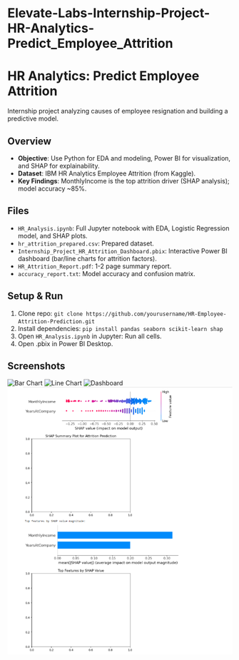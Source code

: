 # Elevate-Labs-Internship-Project-HR-Analytics-Predict_Employee_Attrition

# HR Analytics: Predict Employee Attrition

Internship project analyzing causes of employee resignation and building a predictive model.

## Overview
- **Objective**: Use Python for EDA and modeling, Power BI for visualization, and SHAP for explainability.
- **Dataset**: IBM HR Analytics Employee Attrition (from Kaggle).
- **Key Findings**: MonthlyIncome is the top attrition driver (SHAP analysis); model accuracy ~85%.

## Files
- `HR_Analysis.ipynb`: Full Jupyter notebook with EDA, Logistic Regression model, and SHAP plots.
- `hr_attrition_prepared.csv`: Prepared dataset.
- `Internship_Project_HR_Attrition_Dashboard.pbix`: Interactive Power BI dashboard (bar/line charts for attrition factors).
- `HR_Attrition_Report.pdf`: 1-2 page summary report.
- `accuracy_report.txt`: Model accuracy and confusion matrix.

## Setup & Run
1. Clone repo: `git clone https://github.com/yourusername/HR-Employee-Attrition-Prediction.git`
2. Install dependencies: `pip install pandas seaborn scikit-learn shap`
3. Open `HR_Analysis.ipynb` in Jupyter: Run all cells.
4. Open .pbix in Power BI Desktop.

## Screenshots
![Bar Chart](screenshots/1Bar-Chart.png)
![Line Chart](screenshots/2._Line_Chart.png)
![Dashboard](screenshots/3._Dashbord.png)
![SHAP Plot](screenshots/SHAP.png)
